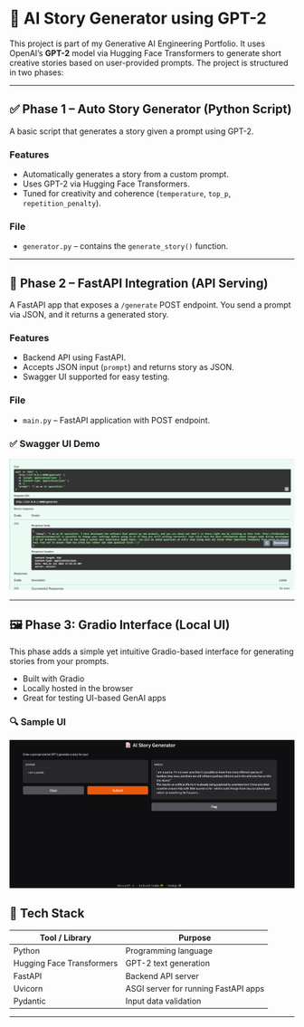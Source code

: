 # 🤖 AI Story Generator using GPT-2

This project is part of my Generative AI Engineering Portfolio. It uses OpenAI’s **GPT-2** model via Hugging Face Transformers to generate short creative stories based on user-provided prompts. The project is structured in two phases:

---

## ✅ Phase 1 – Auto Story Generator (Python Script)

A basic script that generates a story given a prompt using GPT-2.

### Features
- Automatically generates a story from a custom prompt.
- Uses GPT-2 via Hugging Face Transformers.
- Tuned for creativity and coherence (`temperature`, `top_p`, `repetition_penalty`).

### File
- `generator.py` – contains the `generate_story()` function.

---

## 🚀 Phase 2 – FastAPI Integration (API Serving)

A FastAPI app that exposes a `/generate` POST endpoint. You send a prompt via JSON, and it returns a generated story.

### Features
- Backend API using FastAPI.
- Accepts JSON input (`prompt`) and returns story as JSON.
- Swagger UI supported for easy testing.

### File
- `main.py` – FastAPI application with POST endpoint.


### ✅ Swagger UI Demo

![Swagger UI Screenshot](images/swagger_ui.png)

---
## 🖼️ Phase 3: Gradio Interface (Local UI)

This phase adds a simple yet intuitive Gradio-based interface for generating stories from your prompts.

- Built with Gradio
- Locally hosted in the browser
- Great for testing UI-based GenAI apps

### 🔍 Sample UI
![Gradio UI](images/gradio_ui.png)

## 🧠 Tech Stack

| Tool / Library          | Purpose                                |
|-------------------------|----------------------------------------|
| Python                  | Programming language                   |
| Hugging Face Transformers | GPT-2 text generation                |
| FastAPI                 | Backend API server                     |
| Uvicorn                 | ASGI server for running FastAPI apps   |
| Pydantic                | Input data validation                  |

---
